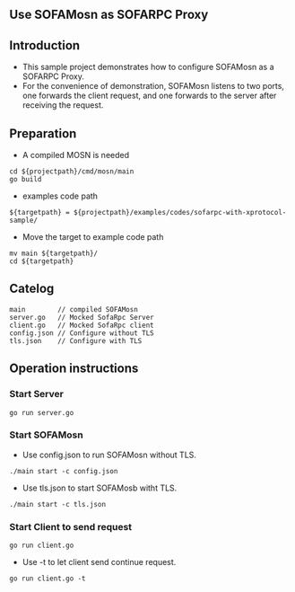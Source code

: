 ## Use SOFAMosn as SOFARPC Proxy

## Introduction

+ This sample project demonstrates how to configure SOFAMosn as a SOFARPC Proxy.
+ For the convenience of demonstration, SOFAMosn listens to two ports, one forwards the client request,
 and one forwards to the server after receiving the request.

## Preparation

+ A compiled MOSN is needed

```
cd ${projectpath}/cmd/mosn/main
go build
```

+ examples code path

```
${targetpath} = ${projectpath}/examples/codes/sofarpc-with-xprotocol-sample/
```

+ Move the target to example code path

```
mv main ${targetpath}/
cd ${targetpath}

```


## Catelog

```
main        // compiled SOFAMosn
server.go   // Mocked SofaRpc Server
client.go   // Mocked SofaRpc client
config.json // Configure without TLS
tls.json    // Configure with TLS
```

## Operation instructions

### Start Server 

```
go run server.go
```

### Start SOFAMosn

+ Use config.json to run SOFAMosn without TLS.

```
./main start -c config.json
```

+ Use tls.json to start SOFAMosb witht TLS.

```
./main start -c tls.json
```


### Start Client to send request

```
go run client.go
```
+ Use -t to let client send continue request. 

```
go run client.go -t
```

